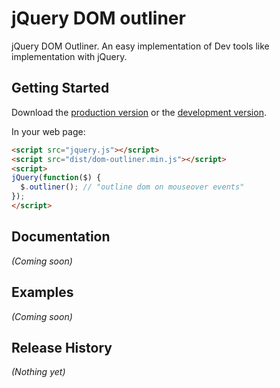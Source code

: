 # jQuery DOM outliner

jQuery DOM Outliner. An easy implementation of Dev tools like implementation with jQuery.

## Getting Started

Download the [production version][min] or the [development version][max].

[min]: https://raw.github.com/vitorhsb/jquery-dom-outliner/blob/master/dist/jquery.dom-outliner.min.js
[max]: https://raw.github.com/vitorhsb/jquery-dom-outliner/blob/master/dist/jquery.dom-outliner.js

In your web page:

```html
<script src="jquery.js"></script>
<script src="dist/dom-outliner.min.js"></script>
<script>
jQuery(function($) {
  $.outliner(); // "outline dom on mouseover events"
});
</script>
```

## Documentation
_(Coming soon)_

## Examples
_(Coming soon)_

## Release History
_(Nothing yet)_
